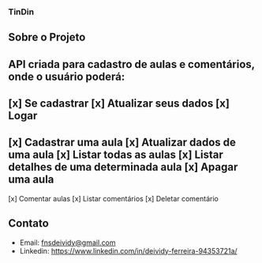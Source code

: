 ### TinDin

## Sobre o Projeto

API criada para cadastro de aulas e comentários, onde o usuário poderá: 
-
[x] Se cadastrar 
[x] Atualizar seus dados
[x] Logar 
-
[x] Cadastrar uma aula
[x] Atualizar dados de uma aula
[x] Listar todas as aulas
[x] Listar detalhes de uma determinada aula
[x] Apagar uma aula
-
[x] Comentar aulas
[x] Listar comentários
[x] Deletar comentário

## Contato

- Email: fnsdeividy@gmail.com
- Linkedin: https://www.linkedin.com/in/deividy-ferreira-94353721a/


